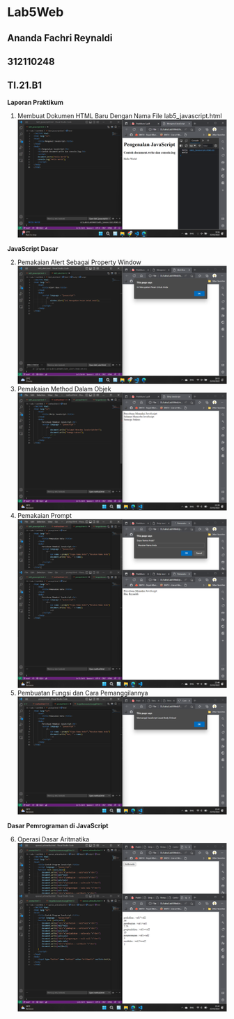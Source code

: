 # Lab5Web
## Ananda Fachri Reynaldi
## 312110248
## TI.21.B1

<b>Laporan Praktikum</b>

1. Membuat Dokumen HTML Baru Dengan Nama File lab5_javascript.html
![Step1](SS/SS1.png)

<b>JavaScript Dasar</b>

2. Pemakaian Alert Sebagai Property Window
![Step2](SS/SS2.png)
3. Pemakaian Method Dalam Objek
![Step3](SS/SS3.png)
4. Pemakaian Prompt
![Step4](SS/SS4.png)
5. Pembuatan Fungsi dan Cara Pemanggilannya
![Step5](SS/SS5.png)

<b>Dasar Pemrograman di JavaScript</b>

6. Operasi Dasar Aritmatika
![Step6](SS/SS6.png)